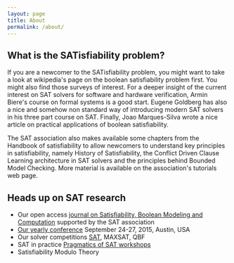 ```yaml
---
layout: page
title: About
permalink: /about/
---
```


## What is the SATisfiability problem?

If you are a newcomer to the SATisfiability problem, you might want to take a look at wikipedia's page on the boolean satisfiability problem first. You might also find those surveys of interest. For a deeper insight of the current interest on SAT solvers for software and hardware verification, Armin Biere's course on formal systems is a good start. Eugene Goldberg has also a nice and somehow non standard way of introducing modern SAT solvers in his three part course on SAT. Finally, Joao Marques-Silva wrote a nice article on practical applications of boolean satisfiability.

The SAT association also makes available some chapters from the Handbook of satisfiability to allow newcomers to understand key principles in satisfiability, namely History of Satisfiability, the Conflict Driven Clause Learning architecture in SAT solvers and the principles behind Bounded Model Checking. More material is available on the association's tutorials web page.

## Heads up on SAT research

* Our open access [journal on Satisfiability, Boolean Modeling and Computation](http://www.satassociation.org/jsat/) supported by the SAT association
* [Our yearly conference](http://www.satisfiability.org/) September 24-27, 2015, Austin, USA
* Our solver competitions [SAT](http://www.satcompetition.org/), MAXSAT, QBF
* SAT in practice [Pragmatics of SAT workshops](http://www.pragmaticsofsat.org/)
* Satisfiability Modulo Theory
